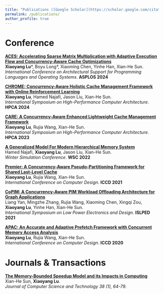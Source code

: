 ```yaml
---
title: "Publications ([Google Scholar](https://scholar.google.com/citations?user=54-lMHUAAAAJ&hl=en))"
permalink: /publications/
author_profile: true
---
```




# Conference
<b>[ACES: Accelerating Sparse Matrix Multiplication with Adaptive Execution Flow and Concurrency-Aware Cache Optimizations](../publications/ASPLOS24)</b><br>
<b>Xiaoyang Lu</b>\*, Boyu Long\*, Xiaoming Chen, Yinhe Han, Xian-He Sun.  
<i>International Conference on Architectural Support for Programming Languages and Operating Systems</i>. <b>ASPLOS 2024</b>

<b>[CHROME: Concurrency-Aware Holistic Cache Management Framework with Online Reinforcement Learning ](../publications/HPCA2024)</b><br>
<b>Xiaoyang Lu</b>, Hamed Najafi, Jason Liu, Xian-He Sun.  
<i>International Symposium on High-Performance Computer Architecture</i>. <b>HPCA 2024</b>

<b>[CARE: A Concurrency-Aware Enhanced Lightweight Cache Management Framework](../publications/HPCA2023)</b><br>
<b>Xiaoyang Lu</b>, Rujia Wang, Xian-He Sun.  
<i>International Symposium on High-Performance Computer Architecture</i>. <b>HPCA 2023</b>

<b>[A Generalized Model For Modern Hierarchical Memory System](../publications/WSC2023)</b><br>
Hamed Najafi, <b>Xiaoyang Lu</b>, Jason Liu, Xian-He Sun.  
<i>Winter Simulation Conference</i>. <b>WSC 2022</b>

<b>[Premier: A Concurrency-Aware Pseudo-Partitioning Framework for Shared Last-Level Cache](../publications/ICCD2021)</b><br>
<b>Xiaoyang Lu</b>, Rujia Wang, Xian-He Sun.  
<i>International Conference on Computer Design</i>. <b>ICCD 2021</b>

<b>[CoPIM: A Concurrency-Aware PIM Workload Offloading Architecture for Graph Applications](../publications/ISLPED2021)</b><br>
Liang Yan, Mingzhe Zhang, Rujia Wang, Xiaoming Chen, Xingqi Zou, <b>Xiaoyang Lu</b>, Yinhe Han, Xian-He Sun.  
<i>International Symposium on Low Power Electronics and Design</i>. <b>ISLPED 2021</b>

<b>[APAC: An Accurate and Adaptive Prefetch Framework with Concurrent Memory Access Analysis](../publications/ICCD2020)</b><br>
<b>Xiaoyang Lu</b>, Rujia Wang, Xian-He Sun.  
<i>International Conference on Computer Design</i>. <b>ICCD 2020</b>

# Journals & Transactions
<b>[The Memory-Bounded Speedup Model and its Impacts in Computing](../publications/JCST2023)</b><br>
Xian-He Sun, <b>Xiaoyang Lu</b>.  
<i>Journal of Computer Science and Technology 38 (1), 64-79.


